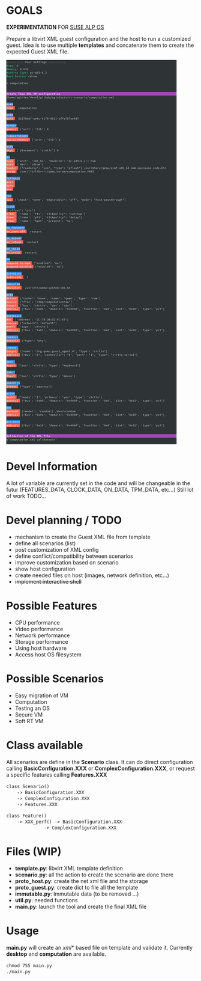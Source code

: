# GOALS

**EXPERIMENTATION** FOR [SUSE ALP OS](https://documentation.suse.com/alp/all/)

Prepare a libvirt XML guest configuration and the host to run a customized guest.
Idea is to use multiple **templates** and concatenate them to create the
expected Guest XML file.

![image](https://github.com/aginies/virt-scenario/blob/6a540c45370de784edcef4ba7e692777cffa28fd/virt-scenario.jpg)

# Devel Information

A lot of variable are currently set in the code and will be changeable in the futur
(FEATURES_DATA, CLOCK_DATA, ON_DATA, TPM_DATA, etc...)
Still lot of work TODO...

# Devel planning / TODO

* mechanism to create the Guest XML file from template
* define all scenarios (list)
* post customization of XML config
* define conflict/compatibility between scenarios
* improve customization based on scenario
* show host configuration
* create needed files on host (images, network definition, etc...)
* ~~implement interactive shell~~

# Possible Features

* CPU performance
* Video performance
* Network performance
* Storage performance
* Using host hardware
* Access host OS filesystem

# Possible Scenarios

* Easy migration of VM
* Computation
* Testing an OS
* Secure VM
* Soft RT VM

# Class available

All scenarios are define in the **Scenario** class. It can do direct
configuration calling **BasicConfiguration.XXX** or **ComplexConfiguration.XXX**,
or request a specific features calling **Features.XXX**

```
class Scenario()
	-> BasicConfiguration.XXX
	-> ComplexConfiguration.XXX
	-> Features.XXX
```

```
class Feature()
	-> XXX_perf() -> BasicConfiguration.XXX
		      -> ComplexConfiguration.XXX
```

# Files (WIP)

* **template.py**: libvirt XML template definition
* **scenario.py**: all the action to create the scenario are done there
* **proto_host.py**: create the net xml file and the storage
* **proto_guest.py**: create dict to file all the template
* **immutable.py**: Immutable data (to be removed ...)
* **util.py**: needed functions
* **main.py**: launch the tool and create the final XML file

# Usage

**main.py** will create an *xml** based file on template and validate it.
Currently **desktop** and **computation** are available.

```
chmod 755 main.py
./main.py
```
